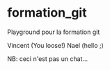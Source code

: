 # formation_git
Playground pour la formation git

Vincent (You loose!)
Nael (hello ;)

NB: ceci n'est pas un chat...